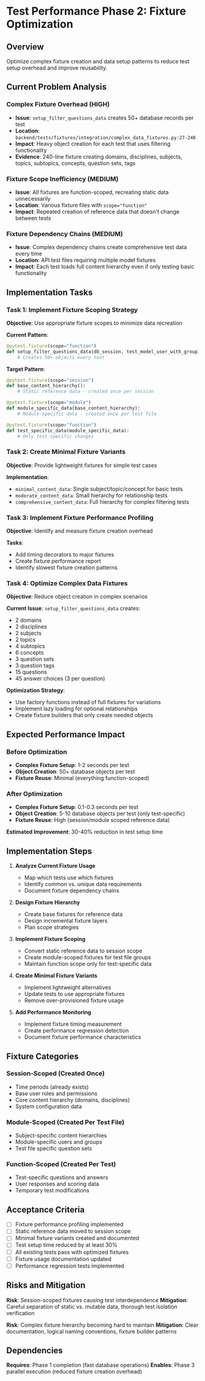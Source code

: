# Test Performance Phase 2: Fixture Optimization

## Overview
Optimize complex fixture creation and data setup patterns to reduce test setup overhead and improve reusability.

## Current Problem Analysis

### Complex Fixture Overhead (HIGH)
- **Issue**: `setup_filter_questions_data` creates 50+ database records per test
- **Location**: `backend/tests/fixtures/integration/complex_data_fixtures.py:27-240`
- **Impact**: Heavy object creation for each test that uses filtering functionality
- **Evidence**: 240-line fixture creating domains, disciplines, subjects, topics, subtopics, concepts, question sets, tags

### Fixture Scope Inefficiency (MEDIUM)
- **Issue**: All fixtures are function-scoped, recreating static data unnecessarily
- **Location**: Various fixture files with `scope="function"`
- **Impact**: Repeated creation of reference data that doesn't change between tests

### Fixture Dependency Chains (MEDIUM)
- **Issue**: Complex dependency chains create comprehensive test data every time
- **Location**: API test files requiring multiple model fixtures
- **Impact**: Each test loads full content hierarchy even if only testing basic functionality

## Implementation Tasks

### Task 1: Implement Fixture Scoping Strategy
**Objective**: Use appropriate fixture scopes to minimize data recreation

**Current Pattern**:
```python
@pytest.fixture(scope="function")
def setup_filter_questions_data(db_session, test_model_user_with_group):
    # Creates 50+ objects every test
```

**Target Pattern**:
```python
@pytest.fixture(scope="session")
def base_content_hierarchy():
    # Static reference data - created once per session

@pytest.fixture(scope="module") 
def module_specific_data(base_content_hierarchy):
    # Module-specific data - created once per test file

@pytest.fixture(scope="function")
def test_specific_data(module_specific_data):
    # Only test-specific changes
```

### Task 2: Create Minimal Fixture Variants
**Objective**: Provide lightweight fixtures for simple test cases

**Implementation**:
- `minimal_content_data`: Single subject/topic/concept for basic tests
- `moderate_content_data`: Small hierarchy for relationship tests
- `comprehensive_content_data`: Full hierarchy for complex filtering tests

### Task 3: Implement Fixture Performance Profiling
**Objective**: Identify and measure fixture creation overhead

**Tasks**:
- Add timing decorators to major fixtures
- Create fixture performance report
- Identify slowest fixture creation patterns

### Task 4: Optimize Complex Data Fixtures
**Objective**: Reduce object creation in complex scenarios

**Current Issue**: `setup_filter_questions_data` creates:
- 2 domains
- 2 disciplines  
- 2 subjects
- 2 topics
- 4 subtopics
- 6 concepts
- 3 question sets
- 3 question tags
- 15 questions
- 45 answer choices (3 per question)

**Optimization Strategy**:
- Use factory functions instead of full fixtures for variations
- Implement lazy loading for optional relationships
- Create fixture builders that only create needed objects

## Expected Performance Impact

### Before Optimization
- **Complex Fixture Setup**: 1-2 seconds per test
- **Object Creation**: 50+ database objects per test
- **Fixture Reuse**: Minimal (everything function-scoped)

### After Optimization
- **Complex Fixture Setup**: 0.1-0.3 seconds per test
- **Object Creation**: 5-10 database objects per test (only test-specific)
- **Fixture Reuse**: High (session/module scoped reference data)

**Estimated Improvement**: 30-40% reduction in test setup time

## Implementation Steps

1. **Analyze Current Fixture Usage**
   - Map which tests use which fixtures
   - Identify common vs. unique data requirements
   - Document fixture dependency chains

2. **Design Fixture Hierarchy**
   - Create base fixtures for reference data
   - Design incremental fixture layers
   - Plan scope strategies

3. **Implement Fixture Scoping**
   - Convert static reference data to session scope
   - Create module-scoped fixtures for test file groups
   - Maintain function scope only for test-specific data

4. **Create Minimal Fixture Variants**
   - Implement lightweight alternatives
   - Update tests to use appropriate fixtures
   - Remove over-provisioned fixture usage

5. **Add Performance Monitoring**
   - Implement fixture timing measurement
   - Create performance regression detection
   - Document fixture performance characteristics

## Fixture Categories

### Session-Scoped (Created Once)
- Time periods (already exists)
- Base user roles and permissions
- Core content hierarchy (domains, disciplines)
- System configuration data

### Module-Scoped (Created Per Test File)
- Subject-specific content hierarchies
- Module-specific users and groups
- Test file specific question sets

### Function-Scoped (Created Per Test)
- Test-specific questions and answers
- User responses and scoring data
- Temporary test modifications

## Acceptance Criteria

- [ ] Fixture performance profiling implemented
- [ ] Static reference data moved to session scope
- [ ] Minimal fixture variants created and documented
- [ ] Test setup time reduced by at least 30%
- [ ] All existing tests pass with optimized fixtures
- [ ] Fixture usage documentation updated
- [ ] Performance regression tests implemented

## Risks and Mitigation

**Risk**: Session-scoped fixtures causing test interdependence
**Mitigation**: Careful separation of static vs. mutable data, thorough test isolation verification

**Risk**: Complex fixture hierarchy becoming hard to maintain
**Mitigation**: Clear documentation, logical naming conventions, fixture builder patterns

## Dependencies

**Requires**: Phase 1 completion (fast database operations)
**Enables**: Phase 3 parallel execution (reduced fixture creation overhead)